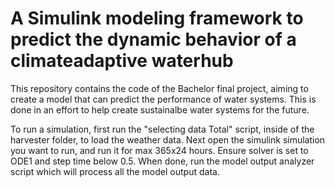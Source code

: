 # A Simulink modeling framework to predict the dynamic behavior of a climateadaptive waterhub

This repository contains the code of the Bachelor final project, aiming to create a model that can predict the performance of water systems.
This is done in an effort to help create sustainalbe water systems for the future.

To run a simulation, first run the "selecting data Total" script, inside of the harvester folder, to load the weather data.
Next open the simulink simulation you want to run, and run it for max 365x24 hours. Ensure solver is set to ODE1 and step time below 0.5.
When done, run the model output analyzer script which will process all the model output data.
